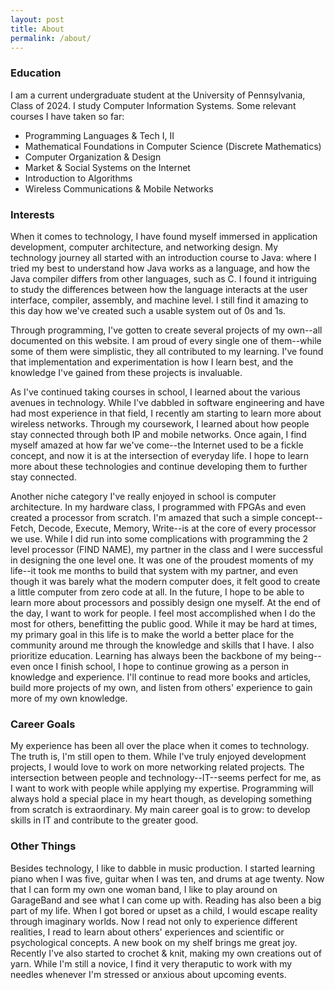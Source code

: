```yaml
---
layout: post
title: About
permalink: /about/
---
```


### Education

I am a current undergraduate student at the University of Pennsylvania, Class of 2024. I study Computer Information Systems.
Some relevant courses I have taken so far:
- Programming Languages & Tech I, II
- Mathematical Foundations in Computer Science (Discrete Mathematics)
- Computer Organization & Design
- Market & Social Systems on the Internet
- Introduction to Algorithms
- Wireless Communications & Mobile Networks

### Interests
When it comes to technology, I have found myself immersed in application development, computer architecture, and networking design. My technology journey all started with an introduction course to Java: where I tried my best to understand how Java works as a language, and how the Java compiler differs from other languages, such as C. I found it intriguing to study the differences between how the language interacts at the user interface, compiler, assembly, and machine level. I still find it amazing to this day how we've created such a usable system out of 0s and 1s. 

Through programming, I've gotten to create several projects of my own--all documented on this website. I am proud of every single one of them--while some of them were simplistic, they all contributed to my learning. I've found that implementation and experimentation is how I learn best, and the knowledge I've gained from these projects is invaluable.

As I've continued taking courses in school, I learned about the various avenues in technology. While I've dabbled in software engineering and have had most experience in that field, I recently am starting to learn more about wireless networks. Through my coursework, I learned about how people stay connected through both IP and mobile networks. Once again, I find myself amazed at how far we've come--the Internet used to be a fickle concept, and now it is at the intersection of everyday life. I hope to learn more about these technologies and continue developing them to further stay connected. 

Another niche category I've really enjoyed in school is computer architecture. In my hardware class, I programmed with FPGAs and even created a processor from scratch. I'm amazed that such a simple concept--Fetch, Decode, Execute, Memory, Write--is at the core of every processor we use. While I did run into some complications with programming the 2 level processor (FIND NAME), my partner in the class and I were successful in designing the one level one. It was one of the proudest moments of my life--it took me months to build that system with my partner, and even though it was barely what the modern computer does, it felt good to create a little computer from zero code at all. In the future, I hope to be able to learn more about processors and possibly design one myself.
At the end of the day, I want to work for people. I feel most accomplished when I do the most for others, benefitting the public good. While it may be hard at times, my primary goal in this life is to make the world a better place for the community around me through the knowledge and skills that I have. 
I also prioritize education. Learning has always been the backbone of my being--even once I finish school, I hope to continue growing as a person in knowledge and experience. I'll continue to read more books and articles, build more projects of my own, and listen from others' experience to gain more of my own knowledge.

### Career Goals
My experience has been all over the place when it comes to technology. The truth is, I'm still open to them. While I've truly enjoyed development projects, I would love to work on more networking related projects. The intersection between people and technology--IT--seems perfect for me, as I want to work with people while applying my expertise. Programming will always hold a special place in my heart though, as developing something from scratch is extraordinary. My main career goal is to grow: to develop skills in IT and contribute to the greater good.

### Other Things
Besides technology, I like to dabble in music production. I started learning piano when I was five, guitar when I was ten, and drums at age twenty. Now that I can form my own one woman band, I like to play around on GarageBand and see what I can come up with. 
Reading has also been a big part of my life. When I got bored or upset as a child, I would escape reality through imaginary worlds. Now I read not only to experience different realities, I read to learn about others' experiences and scientific or psychological concepts. A new book on my shelf brings me great joy.
Recently I've also started to crochet & knit, making my own creations out of yarn. While I'm still a novice, I find it very theraputic to work with my needles whenever I'm stressed or anxious about upcoming events.